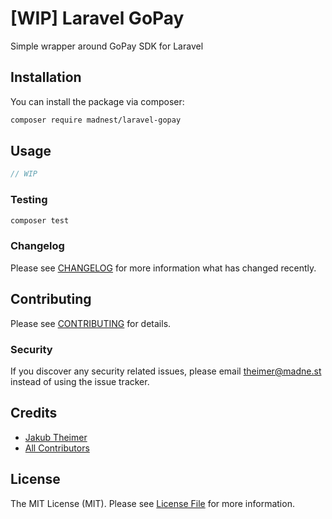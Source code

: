 # [WIP] Laravel GoPay

<!-- [![Latest Version on Packagist](https://img.shields.io/packagist/v/madnest/laravel-gopay.svg?style=flat-square)](https://packagist.org/packages/madnest/laravel-gopay)
[![Build Status](https://img.shields.io/travis/madnest/laravel-gopay/master.svg?style=flat-square)](https://travis-ci.org/madnest/laravel-gopay)
[![Quality Score](https://img.shields.io/scrutinizer/g/madnest/laravel-gopay.svg?style=flat-square)](https://scrutinizer-ci.com/g/madnest/laravel-gopay)
[![Total Downloads](https://img.shields.io/packagist/dt/madnest/laravel-gopay.svg?style=flat-square)](https://packagist.org/packages/madnest/laravel-gopay) -->

Simple wrapper around GoPay SDK for Laravel

## Installation

You can install the package via composer:

```bash
composer require madnest/laravel-gopay
```

## Usage

```php
// WIP
```

### Testing

```bash
composer test
```

### Changelog

Please see [CHANGELOG](CHANGELOG.md) for more information what has changed recently.

## Contributing

Please see [CONTRIBUTING](CONTRIBUTING.md) for details.

### Security

If you discover any security related issues, please email theimer@madne.st instead of using the issue tracker.

## Credits

- [Jakub Theimer](https://github.com/madnest)
- [All Contributors](../../contributors)

## License

The MIT License (MIT). Please see [License File](LICENSE.md) for more information.
